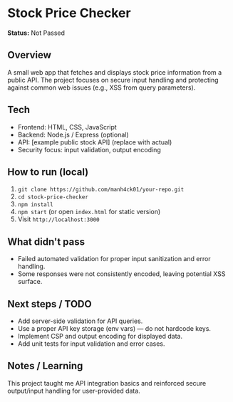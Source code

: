 # Stock Price Checker

**Status:** Not Passed

## Overview
A small web app that fetches and displays stock price information from a public API. The project focuses on secure input handling and protecting against common web issues (e.g., XSS from query parameters).

## Tech
- Frontend: HTML, CSS, JavaScript
- Backend: Node.js / Express (optional)
- API: [example public stock API] (replace with actual)
- Security focus: input validation, output encoding

## How to run (local)
1. `git clone https://github.com/manh4ck01/your-repo.git`
2. `cd stock-price-checker`
3. `npm install`
4. `npm start` (or open `index.html` for static version)
5. Visit `http://localhost:3000`

## What didn't pass
- Failed automated validation for proper input sanitization and error handling.
- Some responses were not consistently encoded, leaving potential XSS surface.

## Next steps / TODO
- Add server-side validation for API queries.
- Use a proper API key storage (env vars) — do not hardcode keys.
- Implement CSP and output encoding for displayed data.
- Add unit tests for input validation and error cases.

## Notes / Learning
This project taught me API integration basics and reinforced secure output/input handling for user-provided data.
